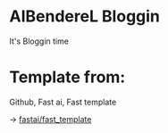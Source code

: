 # AIBendereL Bloggin

It's Bloggin time

# Template from:

Github, Fast ai, Fast template 

-> [fastai/fast_template](https://github.com/fastai/fast_template)


